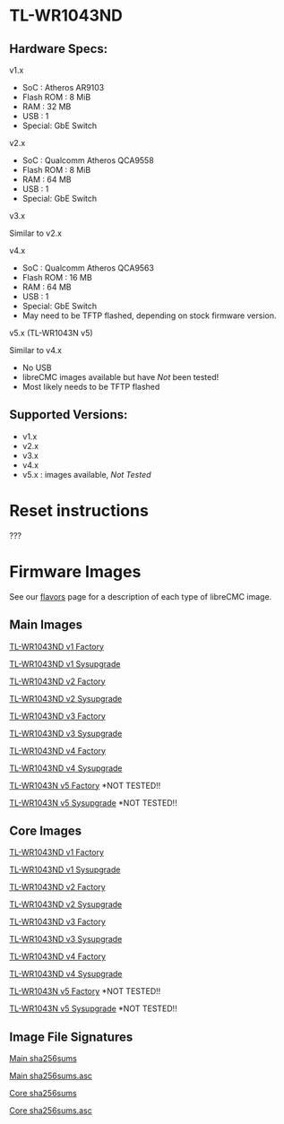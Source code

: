 # TL-WR1043ND

## Hardware Specs:

v1.x

* SoC : Atheros AR9103
* Flash ROM : 8 MiB
* RAM : 32 MB
* USB : 1
* Special: GbE Switch

v2.x

* SoC : Qualcomm Atheros QCA9558
* Flash ROM : 8 MiB
* RAM : 64 MB
* USB : 1
* Special: GbE Switch

v3.x

Similar to v2.x

v4.x

* SoC : Qualcomm Atheros QCA9563
* Flash ROM : 16 MB
* RAM : 64 MB
* USB : 1
* Special: GbE Switch
* May need to be TFTP flashed, depending on stock firmware version.

v5.x (TL-WR1043N v5)

Similar to v4.x

* No USB
* libreCMC images available but have *Not* been tested!
* Most likely needs to be TFTP flashed

## Supported Versions:

* v1.x
* v2.x
* v3.x
* v4.x
* v5.x : images available, *Not Tested*

# Reset instructions

???

# Firmware Images

See our [flavors](https://librecmc.org/flavors.html) page for a description of each type of libreCMC image.

## Main Images

[TL-WR1043ND v1 Factory](https://librecmc.org/librecmc/downloads/snapshots/current/main/ar71xx/generic/librecmc-ar71xx-generic-tl-wr1043nd-v1-squashfs-factory.bin)

[TL-WR1043ND v1 Sysupgrade](https://librecmc.org/librecmc/downloads/snapshots/current/main/ar71xx/generic/librecmc-ar71xx-generic-tl-wr1043nd-v1-squashfs-sysupgrade.bin)


[TL-WR1043ND v2 Factory](https://librecmc.org/librecmc/downloads/snapshots/current/main/ar71xx/generic/librecmc-ar71xx-generic-tl-wr1043nd-v2-squashfs-factory.bin)

[TL-WR1043ND v2 Sysupgrade](https://librecmc.org/librecmc/downloads/snapshots/current/main/ar71xx/generic/librecmc-ar71xx-generic-tl-wr1043nd-v2-squashfs-sysupgrade.bin)


[TL-WR1043ND v3 Factory](https://librecmc.org/librecmc/downloads/snapshots/current/main/ar71xx/generic/librecmc-ar71xx-generic-tl-wr1043nd-v3-squashfs-factory.bin)

[TL-WR1043ND v3 Sysupgrade](https://librecmc.org/librecmc/downloads/snapshots/current/main/ar71xx/generic/librecmc-ar71xx-generic-tl-wr1043nd-v3-squashfs-sysupgrade.bin)


[TL-WR1043ND v4 Factory](https://librecmc.org/librecmc/downloads/snapshots/current/main/ar71xx/generic/librecmc-ar71xx-generic-tl-wr1043nd-v4-squashfs-factory.bin)

[TL-WR1043ND v4 Sysupgrade](https://librecmc.org/librecmc/downloads/snapshots/current/main/ar71xx/generic/librecmc-ar71xx-generic-tl-wr1043nd-v4-squashfs-sysupgrade.bin)


[TL-WR1043N v5 Factory](https://librecmc.org/librecmc/downloads/snapshots/current/main/ar71xx/generic/librecmc-ar71xx-generic-tl-wr1043n-v5-squashfs-factory.bin) *NOT TESTED!!

[TL-WR1043N v5 Sysupgrade](https://librecmc.org/librecmc/downloads/snapshots/current/main/ar71xx/generic/librecmc-ar71xx-generic-tl-wr1043n-v5-squashfs-sysupgrade.bin) *NOT TESTED!!

## Core Images

[TL-WR1043ND v1 Factory](https://librecmc.org/librecmc/downloads/snapshots/current/core/ar71xx/generic/librecmc-ar71xx-generic-tl-wr1043nd-v1-squashfs-factory.bin)

[TL-WR1043ND v1 Sysupgrade](https://librecmc.org/librecmc/downloads/snapshots/current/core/ar71xx/generic/librecmc-ar71xx-generic-tl-wr1043nd-v1-squashfs-sysupgrade.bin)


[TL-WR1043ND v2 Factory](https://librecmc.org/librecmc/downloads/snapshots/current/core/ar71xx/generic/librecmc-ar71xx-generic-tl-wr1043nd-v2-squashfs-factory.bin)

[TL-WR1043ND v2 Sysupgrade](https://librecmc.org/librecmc/downloads/snapshots/current/core/ar71xx/generic/librecmc-ar71xx-generic-tl-wr1043nd-v2-squashfs-sysupgrade.bin)


[TL-WR1043ND v3 Factory](https://librecmc.org/librecmc/downloads/snapshots/current/core/ar71xx/generic/librecmc-ar71xx-generic-tl-wr1043nd-v3-squashfs-factory.bin)

[TL-WR1043ND v3 Sysupgrade](https://librecmc.org/librecmc/downloads/snapshots/current/core/ar71xx/generic/librecmc-ar71xx-generic-tl-wr1043nd-v3-squashfs-sysupgrade.bin)


[TL-WR1043ND v4 Factory](https://librecmc.org/librecmc/downloads/snapshots/current/core/ar71xx/generic/librecmc-ar71xx-generic-tl-wr1043nd-v4-squashfs-factory.bin)

[TL-WR1043ND v4 Sysupgrade](https://librecmc.org/librecmc/downloads/snapshots/current/core/ar71xx/generic/librecmc-ar71xx-generic-tl-wr1043nd-v4-squashfs-sysupgrade.bin)


[TL-WR1043N v5 Factory](https://librecmc.org/librecmc/downloads/snapshots/current/core/ar71xx/generic/librecmc-ar71xx-generic-tl-wr1043n-v5-squashfs-factory.bin) *NOT TESTED!!

[TL-WR1043N v5 Sysupgrade](https://librecmc.org/librecmc/downloads/snapshots/current/core/ar71xx/generic/librecmc-ar71xx-generic-tl-wr1043n-v5-squashfs-sysupgrade.bin) *NOT TESTED!!

## Image File Signatures 

[Main sha256sums](https://librecmc.org/librecmc/downloads/snapshots/current/main/ar71xx/generic/sha256sums)

[Main sha256sums.asc](https://librecmc.org/librecmc/downloads/snapshots/current/main/ar71xx/generic/sha256sums.asc)


[Core sha256sums](https://librecmc.org/librecmc/downloads/snapshots/current/core/ar71xx/generic/sha256sums)

[Core sha256sums.asc](https://librecmc.org/librecmc/downloads/snapshots/current/core/ar71xx/generic/sha256sums.asc)

